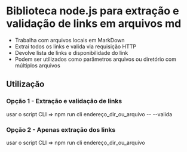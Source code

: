 # Biblioteca node.js para extração e validação de links em arquivos md

* Trabalha com arquivos locais em MarkDown
* Extrai todos os links e valida via requisição HTTP
* Devolve lista de links e disponibilidade do link
* Podem ser utilizados como parâmetros arquivos ou diretório com múltiplos arquivos

## Utilização

### Opção 1 - Extração e validação de links

usar o script CLI => npm run cli endereço_dir_ou_arquivo -- --valida

### Opção 2 - Apenas extração dos links

usar o script CLI => npm run cli endereço_dir_ou_arquivo